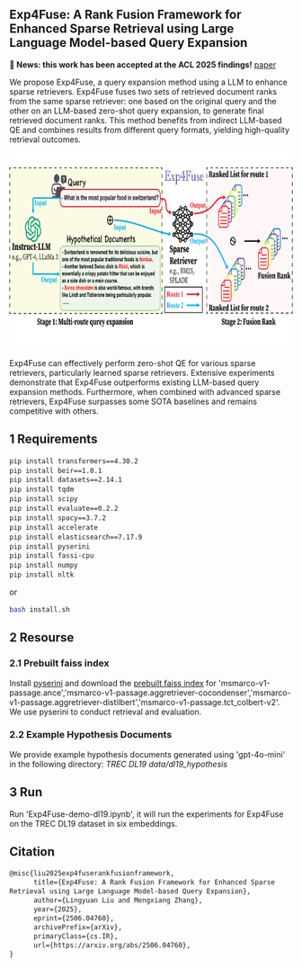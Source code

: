 ## Exp4Fuse: A Rank Fusion Framework for Enhanced Sparse Retrieval using Large Language Model-based Query Expansion

**📢 News: this work has been accepted at the ACL 2025 findings!** [paper](https://arxiv.org/abs/2506.04760)

We propose Exp4Fuse, a query expansion method using a LLM to enhance sparse retrievers. Exp4Fuse fuses two sets of retrieved document ranks from the same sparse retriever: one based on the original query and the other on an LLM-based zero-shot query expansion, to generate final retrieved document ranks. This method benefits from indirect LLM-based QE and combines results from different query formats, yielding high-quality retrieval outcomes.

<img src="workflow.png" alt="workflow" style="width: 800px; height: 350px;">

Exp4Fuse can effectively perform zero-shot QE for various sparse retrievers, particularly learned sparse retrievers. Extensive experiments  demonstrate that Exp4Fuse outperforms existing LLM-based query expansion methods. Furthermore, when combined with advanced sparse retrievers, Exp4Fuse surpasses some SOTA baselines and remains competitive with others.


## 1 Requirements

```bash
pip install transformers==4.30.2
pip install beir==1.0.1
pip install datasets==2.14.1
pip install tqdm
pip install scipy
pip install evaluate==0.2.2
pip install spacy==3.7.2
pip install accelerate
pip install elasticsearch==7.17.9
pip install pyserini
pip install fassi-cpu
pip install numpy
pip install nltk
```
or
```bash
bash install.sh
```

## 2 Resourse
### 2.1 Prebuilt faiss index

Install [pyserini](https://github.com/castorini/pyserini#-installation) and download the [prebuilt faiss index](https://github.com/castorini/pyserini/blob/master/docs/prebuilt-indexes.md) for 'msmarco-v1-passage.ance','msmarco-v1-passage.aggretriever-cocondenser','msmarco-v1-passage.aggretriever-distilbert','msmarco-v1-passage.tct_colbert-v2'. We use pyserini to conduct retrieval and evaluation.

### 2.2 Example Hypothesis Documents
We provide example hypothesis documents generated using 'gpt-4o-mini' in the following directory:
*TREC DL19 data/dl19_hypothesis*


## 3 Run

Run 'Exp4Fuse-demo-dl19.ipynb', it will run the experiments for Exp4Fuse on the TREC DL19 dataset in six embeddings. 

## Citation

```
@misc{liu2025exp4fuserankfusionframework,
      title={Exp4Fuse: A Rank Fusion Framework for Enhanced Sparse Retrieval using Large Language Model-based Query Expansion}, 
      author={Lingyuan Liu and Mengxiang Zhang},
      year={2025},
      eprint={2506.04760},
      archivePrefix={arXiv},
      primaryClass={cs.IR},
      url={https://arxiv.org/abs/2506.04760}, 
}
```
